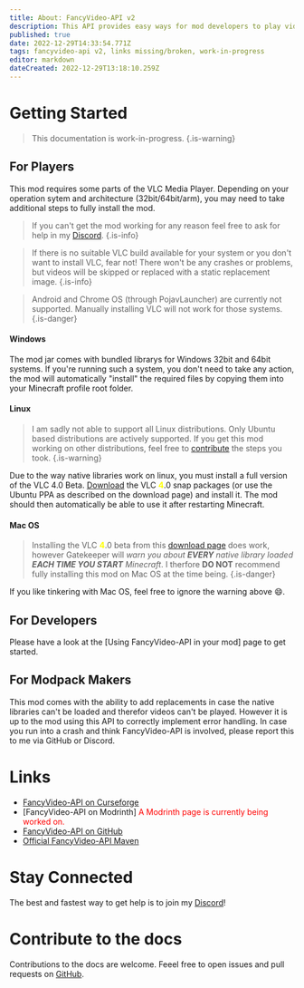 ```yaml
---
title: About: FancyVideo-API v2
description: This API provides easy ways for mod developers to play videos in a resource friendly way in Minecraft. This is achieved by rendering the frames into a special DynamicTexture that cleans itself. This uses VLC natives, handling all rendering in native code.
published: true
date: 2022-12-29T14:33:54.771Z
tags: fancyvideo-api v2, links missing/broken, work-in-progress
editor: markdown
dateCreated: 2022-12-29T13:18:10.259Z
---
```


# Getting Started

> This documentation is work-in-progress.
{.is-warning}

## For Players
This mod requires some parts of the VLC Media Player. Depending on your operation sytem and architecture (32bit/64bit/arm), you may need to take additional steps to fully install the mod.

> If you can't get the mod working for any reason feel free to ask for help in my [Discord](/FancyVideo-API/v2/About#stay-connected).
{.is-info}

> If there is no suitable VLC build available for your system or you don't want to install VLC, fear not! There won't be any crashes or problems, but videos will be skipped or replaced with a static replacement image.
{.is-info}

> Android and Chrome OS (through PojavLauncher) are currently not supported. Manually installing VLC will not work for those systems.
{.is-danger}


#### Windows
The mod jar comes with bundled librarys for Windows 32bit and 64bit systems. If you're running such a system, you don't need to take any action, the mod will automatically "install" the required files by copying them into your Minecraft profile root folder.

#### Linux
> I am sadly not able to support all Linux distributions. Only Ubuntu based distributions are actively supported. If you get this mod working on other distributions, feel free to [contribute](/FancyVideo-API/v2/About#contribute-to-the-docs) the steps you took.
{.is-warning}

Due to the way native libraries work on linux, you must install a full version of the VLC 4.0 Beta. [Download](https://bit.ly/vlcBeta) the VLC <span style="color:yellow;">**4**</span>.0 snap packages (or use the Ubuntu PPA as described on the download page) and install it.
The mod should then automatically be able to use it after restarting Minecraft.

#### Mac OS
> Installing the VLC <span style="color:yellow;">**4**</span>.0 beta from this [download page](https://bit.ly/vlcBeta) does work, however Gatekeeper will *warn you about **EVERY** native library loaded **EACH TIME YOU START** Minecraft*. I therfore **DO NOT** recommend fully installing this mod on Mac OS at the time being.
{.is-danger}

If you like tinkering with Mac OS, feel free to ignore the warning above :smile:.

## For Developers
Please have a look at the [Using FancyVideo-API in your mod] page to get started.

## For Modpack Makers
This mod comes with the ability to add replacements in case the native libraries can't be loaded and therefor videos can't be played. However it is up to the mod using this API to correctly implement error handling. In case you run into a crash and think FancyVideo-API is involved, please report this to me via GitHub or Discord.

# Links
- [FancyVideo-API on Curseforge](https://www.curseforge.com/minecraft/mc-mods/fancyvideo-api)
- [FancyVideo-API on Modrinth] <span style="color:red;">A Modrinth page is currently being worked on.</span>
- [FancyVideo-API on GitHub](https://github.com/Nick1st/FancyVideo-API-1.18)
- [Official FancyVideo-API Maven](https://maven.nick1st.de/#/releases/nick1st/fancyvideo)

# Stay Connected
The best and fastest way to get help is to join my [Discord](https://discord.gg/gxcN94H)!

# Contribute to the docs
Contributions to the docs are welcome. Feeel free to open issues and pull requests on [GitHub](https://github.com/Nick1st/wiki).